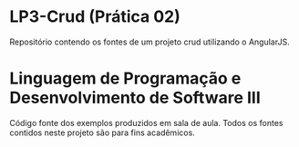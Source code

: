# LP3-Crud (Prática 02)
Repositório contendo os fontes de um projeto crud utilizando o AngularJS.

# Linguagem de Programação e Desenvolvimento de Software III
Código fonte dos exemplos produzidos em sala de aula. Todos os fontes contidos neste projeto são para fins acadêmicos.
